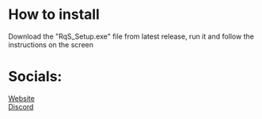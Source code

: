 # How to install
Download the "RqS_Setup.exe" file from latest release, run it and follow the instructions on the screen
# Socials:
[Website](http://therqs.atwebpages.com/)  
[Discord](https://discord.gg/9NuWut9C4M)
